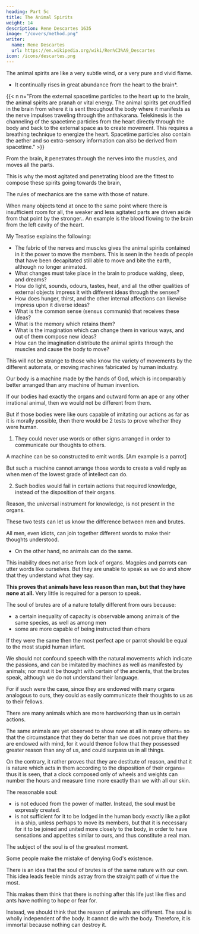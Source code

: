 ```yaml
---
heading: Part 5c
title: The Animal Spirits
weight: 14
description: Rene Descartes 1635
image: "/covers/method.png"
writer:
  name: Rene Descartes
  url: https://en.wikipedia.org/wiki/Ren%C3%A9_Descartes
icon: /icons/descartes.png
---
```





The animal spirits are like a very subtle wind, or a very pure and vivid flame. 
- It continually rises in great abundance from the heart to the brain*.

{{< n n="From the external spacetime particles to the heart up to the brain, the animal spirits are pranah or vital energy. The animal spirits get crudified in the brain from where it is sent throughout the body where it manifests as the nerve impulses traveling through the anthakarana. Telekinesis is the channeling of the spacetime particles from the heart directly through the body and back to the external space as to create movement. This requires a breathing technique to energize the heart. Spacetime particles also contain the aether and so extra-sensory information can also be derived from spacetime." >}}
  

From the brain, it penetrates through the nerves into the muscles, and moves all the parts. 

This is why the most agitated and penetrating blood are the fittest to compose these spirits going towards the brain, 

<!-- the arteries which carry them directly to brain from the heart  -->

The rules of mechanics are the same with those of nature.

When many objects tend at once to the same point where there is insufficient room for all, the weaker and less agitated parts are driven aside from that point by the stronger.. An example is the blood flowing to the brain from the left cavity of the heart.

 <!-- which alone in this way reach it I had expounded all these matters with sufficient minuteness in the treatise which I formerly thought of publishing. -->

My Treatise explains the following:

- The fabric of the nerves and muscles gives the animal spirits contained in it the power to move the members. This is seen in the heads of people that have been decapitated still able to move and bite the earth, although no longer animated.
- What changes must take place in the brain to produce waking, sleep, and dreams?
- How do light, sounds, odours, tastes, heat, and all the other qualities of external objects impress it with different ideas through the senses?
- How does hunger, thirst, and the other internal affections can likewise impress upon it diverse ideas?
- What is the common sense (sensus communis) that receives these ideas?
- What is the memory which retains them?
- What is the imagination which can change them in various ways, and out of them compose new ideas?
- How can the imagination distribute the animal spirits through the muscles and  cause the body to move?

 <!-- , and in a manner as suited, whether to the objects that are presented to its senses or to its internal affections, as can take place in our own case apart from the guidance of the will.  -->

This will not be strange to those who know the variety of movements by the different automata, or moving machines fabricated by human industry.

<!-- , and that with help of but few pieces compared with the great multitude of bones, muscles, nerves, arteries, veins, and other parts that are found in the body of each animal.  -->

Our body is a machine made by the hands of God, which is incomparably better arranged than any machine of human invention.

If our bodies had exactly the organs and outward form an ape or any other irrational animal, then we would not be different from them. 

 <!-- have no means of knowing that they were in any respect of a different nature from these animals;  -->

But if those bodies were like ours capable of imitating our actions as far as it is morally possible, then there would be 2 tests to prove whether they were human. 

 <!-- still remain two most certain tests whereby to know that they were not therefore really men.  -->

1. They could never use words or other signs arranged in order to communicate our thoughts to others.

A machine can be so constructed to emit words. [Am example is a parrot]

 <!-- vocables, and even that it emits some correspondent to the action upon it of external objects which cause a change in its organs;  -->

<!-- For example, if touched in a particular place it may demand what we wish to say to it; if in another it may cry out that it is hurt, and such like;  -->

But such a machine cannot arrange those words to create a valid reply as when men of the lowest grade of intellect can do. 

2. Such bodies would fail in certain actions that required knowledge, instead of the disposition of their organs.

<!-- The second test is, that although such machines might execute many things with equal or perhaps greater perfection than any of us, they would, without doubt, -->

<!-- from which it could be discovered that they did not act from knowledge, but solely from  -->

Reason, the universal instrument for knowledge, is not present in the organs. 

<!-- that is alike available on every occasion, these organs, on the contrary, need a particular arrangement for each particular action; whence it must be morally impossible that there should exist in any machine a diversity of organs sufficient to enable it to act in all the occurrences of life, in the way in which our reason enables us to act.  -->

These two tests can let us know the difference between men and brutes.

All men, even idiots, can join together different words to make their thoughts understood.
- On the other hand, no animals can do the same.

This inability does not arise from lack of organs. Magpies and parrots can utter words like ourselves. But they are unable to speak as we do and show that they understand what they say.

<!-- ; in place of which men born deaf and dumb, and thus not less, but rather more than the brutes, destitute of the organs which others use in speaking, are in the habit of spontaneously inventing certain signs by which they discover their thoughts to those who, being usually in their company, have leisure to learn their language. -->

**This proves that animals have less reason than man, but that they have none at all.** Very little is required for a person to speak.

The soul of brutes are of a nature totally different from ours because:
- a certain inequality of capacity is observable among animals of the same species, as well as among men
- some are more capable of being instructed than others

If they were the same then the most perfect ape or parrot should be equal to the most stupid human infant.


We should not confound speech with the natural movements which indicate the passions, and can be imitated by machines as well as manifested by animals; nor must it be thought with certain of the ancients, that the brutes speak, although we do not understand their language. 

For if such were the case, since they are endowed with many organs analogous to ours, they could as easily communicate their thoughts to us as to their fellows. 

There are many animals which are more hardworking than us in certain actions. 

The same animals are yet observed to show none at all in many others= so that the circumstance that they do better than we does not prove that they are endowed with mind, for it would thence follow that they possessed greater reason than any of us, and could surpass us in all things.

On the contrary, it rather proves that they are destitute of reason, and that it is nature which acts in them according to the disposition of their organs= thus it is seen, that a clock composed only of wheels and weights can number the hours and measure time more exactly than we with all our skin.

The reasonable soul:
- is not educed from the power of matter. Instead, the soul must be expressly created. 
- is not sufficient for it to be lodged in the human body exactly like a pilot in a ship, unless perhaps to move its members, but that it is necessary for it to be joined and united more closely to the body, in order to have sensations and appetites similar to ours, and thus constitute a real man.

The subject of the soul is of the greatest moment. 

Some people make the mistake of denying God's existence. 

There is an idea that the soul of brutes is of the same nature with our own. This idea leads feeble minds astray from the straight path of virtue the most. 

This makes them think that there is nothing after this life just like flies and ants have nothing to hope or fear for. 

Instead, we should think that the reason of animals are different. The soul is wholly independent of the body. It cannot die with the body. Therefore, it is immortal because nothing can destroy it.
